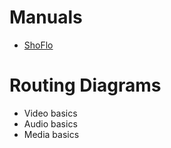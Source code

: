 <!-- TITLE: Producer Documents -->
<!-- SUBTITLE: A quick summary of Documents -->

# Manuals
* [ShoFlo](http://learn.shoflo.tv/)
# Routing Diagrams
* Video basics
* Audio basics
* Media basics